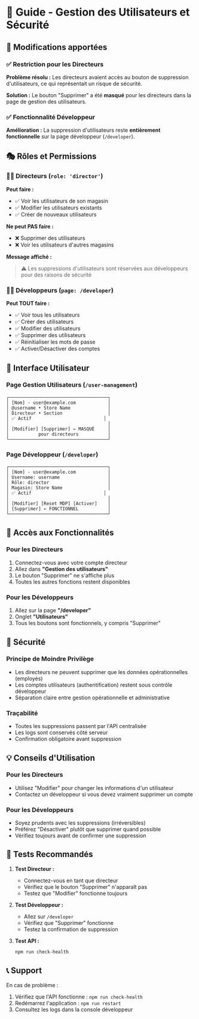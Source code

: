 # 🔐 Guide - Gestion des Utilisateurs et Sécurité

## 🎯 Modifications apportées

### ✅ Restriction pour les Directeurs

**Problème résolu :** Les directeurs avaient accès au bouton de suppression d'utilisateurs, ce qui représentait un risque de sécurité.

**Solution :** Le bouton "Supprimer" a été **masqué** pour les directeurs dans la page de gestion des utilisateurs.

### ✅ Fonctionnalité Développeur

**Amélioration :** La suppression d'utilisateurs reste **entièrement fonctionnelle** sur la page développeur (`/developer`).

## 🎭 Rôles et Permissions

### 👨‍💼 Directeurs (`role: 'director'`)

**Peut faire :**
- ✅ Voir les utilisateurs de son magasin
- ✅ Modifier les utilisateurs existants
- ✅ Créer de nouveaux utilisateurs

**Ne peut PAS faire :**
- ❌ Supprimer des utilisateurs
- ❌ Voir les utilisateurs d'autres magasins

**Message affiché :**
> ⚠️ Les suppressions d'utilisateurs sont réservées aux développeurs pour des raisons de sécurité

### 👨‍💻 Développeurs (`page: /developer`)

**Peut TOUT faire :**
- ✅ Voir tous les utilisateurs
- ✅ Créer des utilisateurs
- ✅ Modifier des utilisateurs  
- ✅ Supprimer des utilisateurs
- ✅ Réinitialiser les mots de passe
- ✅ Activer/Désactiver des comptes

## 📱 Interface Utilisateur

### Page Gestion Utilisateurs (`/user-management`)

```
┌─────────────────────────────────────┐
│ [Nom] - user@example.com            │
│ @username • Store Name              │
│ Directeur • Section                 │
│ ✅ Actif                           │
│                                     │
│ [Modifier] [Supprimer] ← MASQUÉ     │ 
│           pour directeurs           │
└─────────────────────────────────────┘
```

### Page Développeur (`/developer`)

```
┌─────────────────────────────────────┐
│ [Nom] - user@example.com            │
│ Username: username                  │ 
│ Rôle: director                      │
│ Magasin: Store Name                 │
│ ✅ Actif                           │
│                                     │
│ [Modifier] [Reset MDP] [Activer]    │
│ [Supprimer] ← FONCTIONNEL           │
└─────────────────────────────────────┘
```

## 🔧 Accès aux Fonctionnalités

### Pour les Directeurs
1. Connectez-vous avec votre compte directeur
2. Allez dans **"Gestion des utilisateurs"**
3. Le bouton "Supprimer" ne s'affiche plus
4. Toutes les autres fonctions restent disponibles

### Pour les Développeurs
1. Allez sur la page **"/developer"**
2. Onglet **"Utilisateurs"**  
3. Tous les boutons sont fonctionnels, y compris "Supprimer"

## 🚨 Sécurité

### Principe de Moindre Privilège
- Les directeurs ne peuvent supprimer que les données opérationnelles (employés)
- Les comptes utilisateurs (authentification) restent sous contrôle développeur
- Séparation claire entre gestion opérationnelle et administrative

### Traçabilité  
- Toutes les suppressions passent par l'API centralisée
- Les logs sont conservés côté serveur
- Confirmation obligatoire avant suppression

## 💡 Conseils d'Utilisation

### Pour les Directeurs
- Utilisez "Modifier" pour changer les informations d'un utilisateur
- Contactez un développeur si vous devez vraiment supprimer un compte

### Pour les Développeurs
- Soyez prudents avec les suppressions (irréversibles)
- Préférez "Désactiver" plutôt que supprimer quand possible
- Vérifiez toujours avant de confirmer une suppression

## 🔄 Tests Recommandés

1. **Test Directeur :**
   - Connectez-vous en tant que directeur
   - Vérifiez que le bouton "Supprimer" n'apparaît pas
   - Testez que "Modifier" fonctionne toujours

2. **Test Développeur :**
   - Allez sur `/developer`
   - Vérifiez que "Supprimer" fonctionne
   - Testez la confirmation de suppression

3. **Test API :**
   ```bash
   npm run check-health
   ```

## 📞 Support

En cas de problème :
1. Vérifiez que l'API fonctionne : `npm run check-health`
2. Redémarrez l'application : `npm run restart`
3. Consultez les logs dans la console développeur 